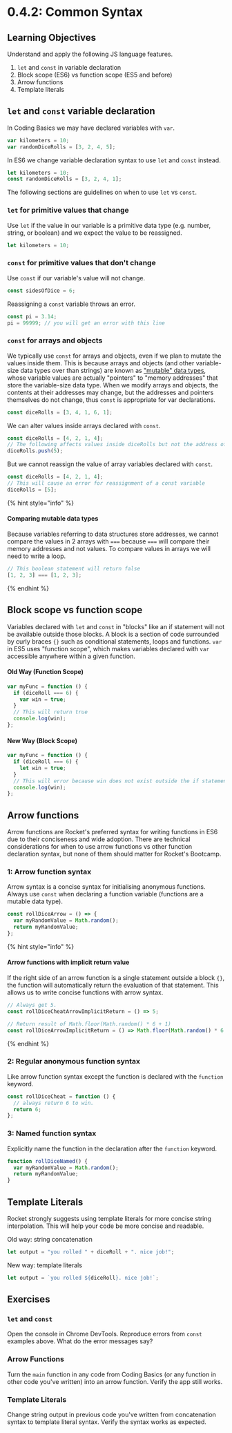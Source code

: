 # 0.4.2: Common Syntax

## Learning Objectives

Understand and apply the following JS language features.

1. `let` and `const` in variable declaration
2. Block scope (ES6) vs function scope (ES5 and before)
3. Arrow functions
4. Template literals

## `let` and `const` variable declaration

In Coding Basics we may have declared variables with `var`.

```javascript
var kilometers = 10;
var randomDiceRolls = [3, 2, 4, 5];
```

In ES6 we change variable declaration syntax to use `let` and `const` instead.

```javascript
let kilometers = 10;
const randomDiceRolls = [3, 2, 4, 1];
```

The following sections are guidelines on when to use `let` vs `const`.

### `let` for primitive values that change

Use `let` if the value in our variable is a primitive data type (e.g. number, string, or boolean) and we expect the value to be reassigned.

```javascript
let kilometers = 10;
```

### `const` for primitive values that don't change

Use `const` if our variable's value will not change.

```javascript
const sidesOfDice = 6;
```

Reassigning a `const` variable throws an error.

```javascript
const pi = 3.14;
pi = 99999; // you will get an error with this line
```

### `const` for arrays and objects

We typically use `const` for arrays and objects, even if we plan to mutate the values inside them. This is because arrays and objects (and other variable-size data types over than strings) are known as ["mutable" data types](https://developer.mozilla.org/en-US/docs/Glossary/Mutable), whose variable values are actually "pointers" to "memory addresses" that store the variable-size data type. When we modify arrays and objects, the contents at their addresses may change, but the addresses and pointers themselves do not change, thus `const` is appropriate for var declarations.

```javascript
const diceRolls = [3, 4, 1, 6, 1];
```

We can alter values inside arrays declared with `const`.

```javascript
const diceRolls = [4, 2, 1, 4];
// The following affects values inside diceRolls but not the address of diceRolls
diceRolls.push(5);
```

But we cannot reassign the value of array variables declared with `const`.

```javascript
const diceRolls = [4, 2, 1, 4];
// This will cause an error for reassignment of a const variable
diceRolls = [5];
```

{% hint style="info" %}

#### Comparing mutable data types

Because variables referring to data structures store addresses, we cannot compare the values in 2 arrays with `===` because `===` will compare their memory addresses and not values. To compare values in arrays we will need to write a loop.

```javascript
// This boolean statement will return false
[1, 2, 3] === [1, 2, 3];
```

{% endhint %}

## Block scope vs function scope

Variables declared with `let` and `const` in "blocks" like an if statement will not be available outside those blocks. A block is a section of code surrounded by curly braces `{}` such as conditional statements, loops and functions. `var` in ES5 uses "function scope", which makes variables declared with `var` accessible anywhere within a given function.

#### Old Way (Function Scope)

```javascript
var myFunc = function () {
  if (diceRoll === 6) {
    var win = true;
  }
  // This will return true
  console.log(win);
};
```

#### New Way (Block Scope)

```javascript
var myFunc = function () {
  if (diceRoll === 6) {
    let win = true;
  }
  // This will error because win does not exist outside the if statement
  console.log(win);
};
```

## Arrow functions

Arrow functions are Rocket's preferred syntax for writing functions in ES6 due to their conciseness and wide adoption. There are technical considerations for when to use arrow functions vs other function declaration syntax, but none of them should matter for Rocket's Bootcamp.&#x20;

### 1: Arrow function syntax

Arrow syntax is a concise syntax for initialising anonymous functions. Always use `const` when declaring a function variable (functions are a mutable data type).

```javascript
const rollDiceArrow = () => {
  var myRandomValue = Math.random();
  return myRandomValue;
};
```

{% hint style="info" %}

#### Arrow functions with implicit return value

If the right side of an arrow function is a single statement outside a block `{}`, the function will automatically return the evaluation of that statement. This allows us to write concise functions with arrow syntax.

```javascript
// Always get 5.
const rollDiceCheatArrowImplicitReturn = () => 5;

// Return result of Math.floor(Math.random() * 6 + 1)
const rollDiceArrowImplicitReturn = () => Math.floor(Math.random() * 6 + 1);
```

{% endhint %}

### 2: Regular anonymous function syntax

Like arrow function syntax except the function is declared with the `function` keyword.

```javascript
const rollDiceCheat = function () {
  // always return 6 to win.
  return 6;
};
```

### 3: Named function syntax

Explicitly name the function in the declaration after the `function` keyword.

```javascript
function rollDiceNamed() {
  var myRandomValue = Math.random();
  return myRandomValue;
}
```

## Template Literals

Rocket strongly suggests using template literals for more concise string interpolation. This will help your code be more concise and readable.

Old way: string concatenation

```javascript
let output = "you rolled " + diceRoll + ". nice job!";
```

New way: template literals

```javascript
let output = `you rolled ${diceRoll}. nice job!`;
```

## Exercises

### `let` and `const`

Open the console in Chrome DevTools. Reproduce errors from `const` examples above. What do the error messages say?

### Arrow Functions

Turn the `main` function in any code from Coding Basics (or any function in other code you've written) into an arrow function. Verify the app still works.&#x20;

### Template Literals

Change string output in previous code you've written from concatenation syntax to template literal syntax. Verify the syntax works as expected.
